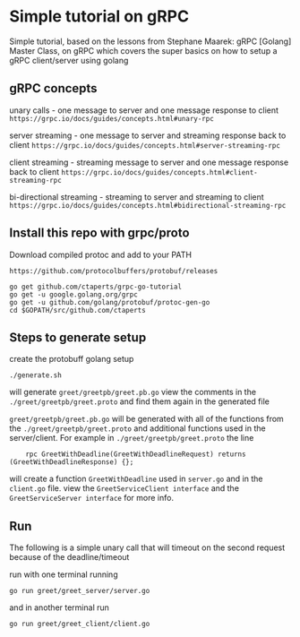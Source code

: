 # Simple tutorial on gRPC

Simple tutorial, based on the lessons from Stephane Maarek: gRPC [Golang] Master Class, on gRPC which covers the super basics on how to setup a gRPC client/server using golang

## gRPC concepts

unary calls - one message to server and one message response to client
`https://grpc.io/docs/guides/concepts.html#unary-rpc`

server streaming - one message to server and streaming response back to client
`https://grpc.io/docs/guides/concepts.html#server-streaming-rpc`

client streaming - streaming message to server and one message response back to client
`https://grpc.io/docs/guides/concepts.html#client-streaming-rpc`

bi-directional streaming - streaming to server and streaming to client
`https://grpc.io/docs/guides/concepts.html#bidirectional-streaming-rpc`

## Install this repo with grpc/proto

Download compiled protoc and add to your PATH
```
https://github.com/protocolbuffers/protobuf/releases
```

```
go get github.com/ctaperts/grpc-go-tutorial
go get -u google.golang.org/grpc
go get -u github.com/golang/protobuf/protoc-gen-go
cd $GOPATH/src/github.com/ctaperts
```

## Steps to generate setup

create the protobuff golang setup
```
./generate.sh
```
will generate `greet/greetpb/greet.pb.go` view the comments in the `./greet/greetpb/greet.proto` and find them again in the generated file

`greet/greetpb/greet.pb.go` will be generated with all of the functions from the `./greet/greetpb/greet.proto` and additional functions used in the server/client.
For example in `./greet/greetpb/greet.proto` the line
```
    rpc GreetWithDeadline(GreetWithDeadlineRequest) returns (GreetWithDeadlineResponse) {};
```
will create a function `GreetWithDeadline` used in `server.go` and in the `client.go` file. view the `GreetServiceClient interface` and the `GreetServiceServer interface` for more info.

## Run

The following is a simple unary call that will timeout on the second request because of the deadline/timeout

run with one terminal running
```
go run greet/greet_server/server.go
```
and in another terminal run
```
go run greet/greet_client/client.go
```
